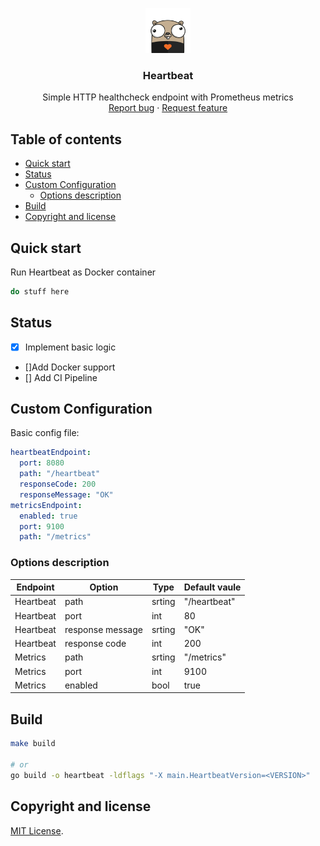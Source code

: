 <p align="center">
  <a href="https://example.com/">
    <img src="img/heartbeat_gopher.png" width=72 height=72>
  </a>

  <h3 align="center">Heartbeat</h3>

  <p align="center">
    Simple HTTP healthcheck endpoint with Prometheus metrics
    <br>
    <a href="https://github.com/fwiedmann/heartbeat/issues/new?template=bug.md">Report bug</a>
    ·
    <a href="https://github.com/fwiedmann/heartbeat/issues/new?template=feature.md&labels=feature">Request feature</a>
  </p>
</p>

## Table of contents

-   [Quick start](#quick-start)
-   [Status](#status)
-   [Custom Configuration](#custom-configuration)
    -   [Options description](#options-description)
-   [Build](#build)
-   [Copyright and license](#copyright-and-license)

## Quick start

Run Heartbeat as Docker container

```bash
do stuff here
```

## Status

-   [x] Implement basic logic
-   \[]Add Docker support
-   \[] Add CI Pipeline 

## Custom Configuration

Basic config file: 

```yaml
heartbeatEndpoint:
  port: 8080
  path: "/heartbeat"
  responseCode: 200
  responseMessage: "OK"
metricsEndpoint:
  enabled: true
  port: 9100
  path: "/metrics"
```

### Options description

| Endpoint  | Option           | Type   | Default vaule |
| --------- | ---------------- | ------ | ------------- |
| Heartbeat | path             | srting | "/heartbeat"  |
| Heartbeat | port             | int    | 80            |
| Heartbeat | response message | srting | "OK"          |
| Heartbeat | response code    | int    | 200           |
| Metrics   | path             | srting | "/metrics"    |
| Metrics   | port             | int    | 9100          |
| Metrics   | enabled          | bool   | true          |

## Build

```bash
make build

# or
go build -o heartbeat -ldflags "-X main.HeartbeatVersion=<VERSION>"
```

## Copyright and license

[MIT License](https://reponame/blob/master/LICENSE).
